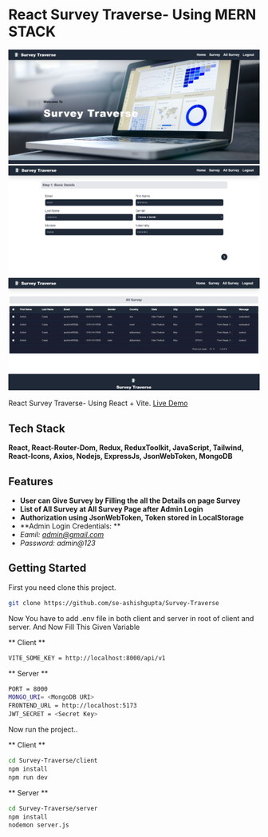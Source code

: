 # React Survey Traverse- Using MERN STACK

![](UI/ui1.png)
![](UI/ui2.png)
![](UI/ui3.png)

React Survey Traverse- Using  React + Vite.
[Live Demo](https://image-traverse-unsplash.vercel.app)

## Tech Stack

**React, React-Router-Dom, Redux, ReduxToolkit, JavaScript, Tailwind, React-Icons, Axios, Nodejs, ExpressJs, JsonWebToken, MongoDB**

## Features

- **User can Give Survey by Filling the all the Details on page Survey**
- **List of All Survey at All Survey Page after Admin Login**
- **Authorization using JsonWebToken, Token stored in LocalStorage**
- **Admin Login Credentials: **
- *Eamil: admin@gmail.com*
- *Password: admin@123*

## Getting Started

First you need clone this project.

```bash
git clone https://github.com/se-ashishgupta/Survey-Traverse
```

Now You have to add .env file in both client and server in root of client and server.
And Now Fill This Given Variable

** Client **

```bash
VITE_SOME_KEY = http://localhost:8000/api/v1
```

** Server **
```bash
PORT = 8000
MONGO_URI= <MongoDB URI>
FRONTEND_URL = http://localhost:5173
JWT_SECRET = <Secret Key>
```

Now run the project..

** Client **
```bash
cd Survey-Traverse/client
npm install
npm run dev
```

** Server **
```bash
cd Survey-Traverse/server
npm install
nodemon server.js
```
